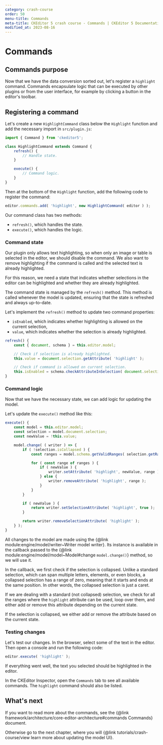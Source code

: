 ```yaml
---
category: crash-course
order: 50
menu-title: Commands
meta-title: CKEditor 5 crash course - Commands | CKEditor 5 Documentation
modified_at: 2023-08-16
---
```


# Commands

## Commands purpose

Now that we have the data conversion sorted out, let's register a `highlight` command. Commands encapsulate logic that can be executed by other plugins or from the user interface, for example by clicking a button in the editor's toolbar.

## Registering a command

Let's create a new `HighlightCommand` class below the `Highlight` function and add the necessary import in `src/plugin.js`:

```js
import { Command } from 'ckeditor5';

class HighlightCommand extends Command {
	refresh() {
		// Handle state.
	}

	execute() {
		// Command logic.
	}
}
```

Then at the bottom of the `Highlight` function, add the following code to register the command:

```js
editor.commands.add( 'highlight', new HighlightCommand( editor ) );
```

Our command class has two methods:

* `refresh()`, which handles the state.
* `execute()`, which handles the logic.

### Command state

Our plugin only allows text highlighting, so when only an image or table is selected in the editor, we should disable the command. We also want to remove highlighting if the command is called and the selected text is already highlighted.

For this reason, we need a state that indicates whether selections in the editor can be highlighted and whether they are already highlighted.

The command state is managed by the `refresh()` method. This method is called whenever the model is updated, ensuring that the state is refreshed and always up-to-date.

Let's implement the `refresh()` method to update two command properties:

* `isEnabled`, which indicates whether highlighting is allowed on the current selection,
* `value`, which indicates whether the selection is already highlighted.

```js
refresh() {
	const { document, schema } = this.editor.model;

	// Check if selection is already highlighted.
	this.value = document.selection.getAttribute( 'highlight' );

	// Check if command is allowed on current selection.
	this.isEnabled = schema.checkAttributeInSelection( document.selection, 'highlight' );
}
```

### Command logic

Now that we have the necessary state, we can add logic for updating the model.

Let's update the `execute()` method like this:

```js
execute() {
	const model = this.editor.model;
	const selection = model.document.selection;
	const newValue = !this.value;

	model.change( ( writer ) => {
		if ( !selection.isCollapsed ) {
			const ranges = model.schema.getValidRanges( selection.getRanges(), 'highlight' );

			for ( const range of ranges ) {
				if ( newValue ) {
					writer.setAttribute( 'highlight', newValue, range );
				} else {
					writer.removeAttribute( 'highlight', range );
				}
			}
		}

		if ( newValue ) {
			return writer.setSelectionAttribute( 'highlight', true );
		}

		return writer.removeSelectionAttribute( 'highlight' );
	} );
}
```

All changes to the model are made using the {@link module:engine/model/writer~Writer model writer}. Its instance is available in the callback passed to the {@link module:engine/model/model~Model#change `model.change()`} method, so we will use it.

In the callback, we first check if the selection is collapsed. Unlike a standard selection, which can span multiple letters, elements, or even blocks, a collapsed selection has a range of zero, meaning that it starts and ends at the same position. In other words, the collapsed selection is just a caret.

If we are dealing with a standard (not collapsed) selection, we check for all the ranges where the `highlight` attribute can be used, loop over them, and either add or remove this attribute depending on the current state.

If the selection is collapsed, we either add or remove the attribute based on the current state.

### Testing changes

Let's test our changes. In the browser, select some of the text in the editor. Then open a console and run the following code:

```js
editor.execute( 'highlight' );
```

If everything went well, the text you selected should be highlighted in the editor.

In the CKEditor Inspector, open the `Commands` tab to see all available commands. The `highlight` command should also be listed.

## What's next

If you want to read more about the commands, see the {@link framework/architecture/core-editor-architecture#commands Commands} document.

Otherwise go to the next chapter, where you will {@link tutorials/crash-course/view learn more about updating the model UI}.
